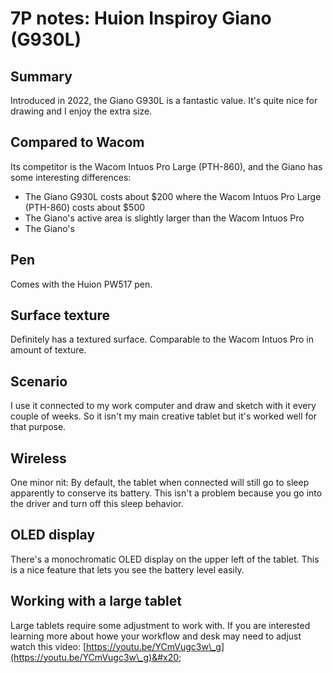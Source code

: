 # 7P notes: Huion Inspiroy Giano (G930L)

## **Summary**

Introduced in 2022, the Giano G930L is a fantastic value. It's quite nice for drawing and I enjoy the extra size.&#x20;

## **Compared to Wacom**

Its competitor is the Wacom Intuos Pro Large (PTH-860), and the Giano has some interesting differences:

* The Giano G930L costs about $200 where the Wacom Intuos Pro Large (PTH-860) costs about $500
* The Giano's active area is slightly larger than the Wacom Intuos Pro
* The Giano's&#x20;

## **Pen**

Comes with the Huion PW517 pen.&#x20;

## **Surface texture**

Definitely has a textured surface. Comparable to the Wacom Intuos Pro in amount of texture.

## **Scenario**

I use it connected to my work computer and draw and sketch with it every couple of weeks. So it isn't my main creative tablet but it's worked well for that purpose.

## **Wireless**

One minor nit: By default, the tablet when connected will still go to sleep apparently to conserve its battery. This isn't a problem because you go into the driver and turn off this sleep behavior. &#x20;

## **OLED display**

There's a monochromatic OLED display on the upper left of the tablet. This is a nice feature that lets you see the battery level easily.

## **Working with a large tablet**

Large tablets require some adjustment to work with. If you are interested learning more about howe your workflow and desk may need to adjust watch this video: [https://youtu.be/YCmVugc3w\_g](https://youtu.be/YCmVugc3w\_g)&#x20;



##
